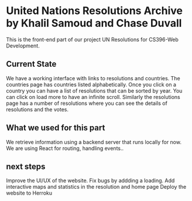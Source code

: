 # United Nations Resolutions Archive by Khalil Samoud and Chase Duvall

This is the front-end part of our project UN Resolutions for CS396-Web Development. 

## Current State

We have a working interface with links to resolutions and countries. The countries page has countries listed alphabetically. Once you click on a country you can have a list of resolutions that can be sorted by year. You can click on load more to have an infinite scroll. Similarly the resolutions page has a number of resolutions where you can see the details of resolutions and the votes. 

## What we used for this part

We retrieve information using a backend server that runs locally for now. 
We are using React for routing, handling events.. 

## next steps

Improve the UI/UX of the website. 
Fix bugs by addding a loading. 
Add interactive maps and statistics in the resolution and home page 
Deploy the website to Herroku
